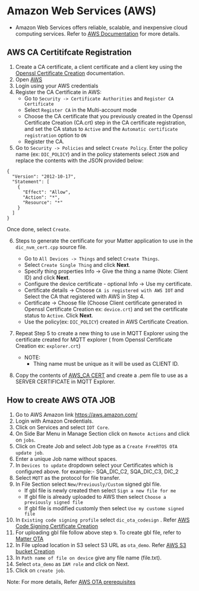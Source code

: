 # Amazon Web Services (AWS)

- Amazon Web Services offers reliable, scalable, and inexpensive cloud computing services. Refer to [AWS Documentation](https://aws.amazon.com/what-is-aws/) for more details.

## AWS CA Certitifcate Registration

1. Create a CA certificate, a client certificate and a client key using the [Openssl Certificate Creation](./openssl-certificate-creation.md) documentation.
2. Open [AWS](https://aws.amazon.com/)
3. Login using your AWS credentials
4. Register the CA Certificate in AWS:
    - Go to `Security -> Certificate Authorities` and `Register CA Certificate`
    - Select `Register CA` in the Multi-account mode
    - Choose the CA certificate that you previously created in the Openssl Certificate Creation (CA.crt) step in the CA certificate registration, and set the CA status to `Active` and the `Automatic certificate registration` option to `ON`
    - Register the CA.
5. Go to `Security -> Policies` and select `Create Policy`. Enter the policy name (ex: `DIC_POLICY`) and in the policy statements select `JSON` and replace the contents with the JSON provided below:
```shell
{
  "Version": "2012-10-17",
  "Statement": [
    {
      "Effect": "Allow",
      "Action": "*",
      "Resource": "*"
    }
  ]
}
```
Once done, select `Create`.

6. Steps to generate the certificate for your Matter application to use in the `dic_nvm_cert.cpp` source file. 
    - Go to `All Devices -> Things` and select `Create Things`.
    - Select `Create Single Thing` and click **Next**.
    - Specify thing properties Info -> Give the thing a name (Note: Client ID) and click **Next**.
    - Configure the device certificate - optional Info -> Use my certificate.
    - Certificate details -> Choose `CA is registered with AWS IOT` and Select the CA that registered with AWS in Step 4.
    - Certificate -> Choose file (Choose Client certificate generated in Openssl Certificate Creation ex: `device.crt`) and set the certificate status to `Active`. Click **Next**.
    - Use the policy(ex: `DIC_POLICY`) created in AWS Certificate Creation.

7. Repeat Step 5 to create a new thing to use in MQTT Explorer using the certificate created for MQTT explorer ( from Openssl Certificate Creation ex: `explorer.crt`)
    - NOTE:
      - Thing name must be unique as it will be used as CLIENT ID. 
  
8. Copy the contents of [AWS_CA CERT](https://www.amazontrust.com/repository/AmazonRootCA1.pem) and create a .pem file to use as a SERVER CERTIFICATE in MQTT Explorer.

## How to create AWS OTA JOB

1. Go to AWS Amazon link https://aws.amazon.com/
2. Login with Amazon Credentials.
3. Click on Services and select `IOT Core`.
4. On Side Bar Menu in Manage Section click on `Remote Actions` and click on `jobs`.
5. Click on Create Job and select Job type as a `Create FreeRTOS OTA update job`.
6. Enter a unique Job name without spaces.
7. In `Devices to update` dropdown select your Certificates which is configured above. for example:- SQA_DIC_C2, SQA_DIC_C3, DIC_2
8. Select `MQTT` as the protocol for file transfer.
9. In File Section select `New/Previously/Custom` signed gbl file.
    - If gbl file is newly created then select `Sign a new file for me`
    - If gbl file is already uploaded to AWS then select `Choose a previously signed file`
    - If gbl file is modified customly then select `Use my custome signed file`
10. In `Existing code signing profile` select `dic_ota_codesign` . Refer [AWS Code Signing Certificate Creation](https://docs.aws.amazon.com/freertos/latest/userguide/ota-code-sign-cert.html) 
11. For uploading gbl file follow above step `9`. To create gbl file, refer to [Matter OTA](/matter/<docspace-docleaf-version>/matter-ota)
12. In File upload location in S3 select S3 URL as `ota_demo`. Refer [AWS S3 bucket Creation](https://docs.aws.amazon.com/freertos/latest/userguide/dg-ota-bucket.html)
13. In `Path name of file on device` give any file name (file.txt).
14. Select `ota_demo` as `IAM role` and click on Next.
15. Click on `create job`.

Note: For more details, Refer [AWS OTA prerequisites](https://docs.aws.amazon.com/freertos/latest/userguide/ota-prereqs.html) 
